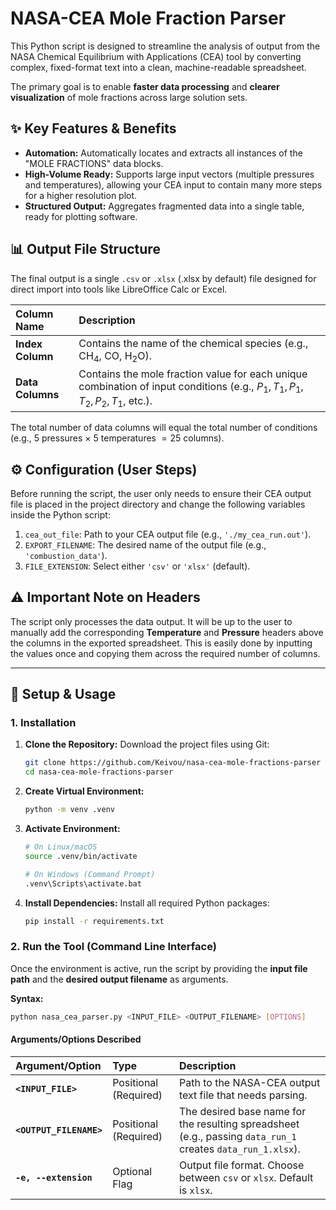 # NASA-CEA Mole Fraction Parser

This Python script is designed to streamline the analysis of output from the NASA Chemical Equilibrium with Applications ($\text{CEA}$) tool by converting complex, fixed-format text into a clean, machine-readable spreadsheet.

The primary goal is to enable **faster data processing** and **clearer visualization** of mole fractions across large solution sets.

## ✨ Key Features & Benefits

- **Automation:** Automatically locates and extracts all instances of the "MOLE FRACTIONS" data blocks.
- **High-Volume Ready:** Supports large input vectors (multiple pressures and temperatures), allowing your $\text{CEA}$ input to contain many more steps for a higher resolution plot.
- **Structured Output:** Aggregates fragmented data into a single table, ready for plotting software.

## 📊 Output File Structure

The final output is a single `.csv` or `.xlsx` (.xlsx by default) file designed for direct import into tools like LibreOffice Calc or Excel.

| Column Name      | Description                                                                                                                    |
| :--------------- | :----------------------------------------------------------------------------------------------------------------------------- |
| **Index Column** | Contains the name of the chemical species (e.g., $\text{CH}_4$, $\text{CO}$, $\text{H}_2\text{O}$).                            |
| **Data Columns** | Contains the mole fraction value for each unique combination of input conditions (e.g., $P_1, T_1, P_1, T_2, P_2, T_1$, etc.). |

The total number of data columns will equal the total number of conditions (e.g., $5$ pressures $\times$ $5$ temperatures $= 25$ columns).

## ⚙️ Configuration (User Steps)

Before running the script, the user only needs to ensure their $\text{CEA}$ output file is placed in the project directory and change the following variables inside the Python script:

1.  `cea_out_file`: Path to your $\text{CEA}$ output file (e.g., `'./my_cea_run.out'`).
2.  `EXPORT_FILENAME`: The desired name of the output file (e.g., `'combustion_data'`).
3.  `FILE_EXTENSION`: Select either `'csv'` or `'xlsx'` (default).

## ⚠️ Important Note on Headers

The script only processes the data output. It will be up to the user to manually add the corresponding **Temperature** and **Pressure** headers above the columns in the exported spreadsheet. This is easily done by inputting the values once and copying them across the required number of columns.

---

## 🚀 Setup & Usage

### 1. Installation

1.  **Clone the Repository:** Download the project files using Git:

    ```bash
    git clone https://github.com/Keivou/nasa-cea-mole-fractions-parser
    cd nasa-cea-mole-fractions-parser
    ```

2.  **Create Virtual Environment:**

    ```bash
    python -m venv .venv
    ```

3.  **Activate Environment:**

    ```bash
    # On Linux/macOS
    source .venv/bin/activate

    # On Windows (Command Prompt)
    .venv\Scripts\activate.bat
    ```

4.  **Install Dependencies:** Install all required Python packages:
    ```bash
    pip install -r requirements.txt
    ```

### 2. Run the Tool (Command Line Interface)

Once the environment is active, run the script by providing the **input file path** and the **desired output filename** as arguments.

**Syntax:**

```bash
python nasa_cea_parser.py <INPUT_FILE> <OUTPUT_FILENAME> [OPTIONS]
```

#### Arguments/Options Described

| Argument/Option         | Type                  | Description                                                                                                 |
| :---------------------- | :-------------------- | :---------------------------------------------------------------------------------------------------------- |
| **`<INPUT_FILE>`**      | Positional (Required) | Path to the NASA-CEA output text file that needs parsing.                                                   |
| **`<OUTPUT_FILENAME>`** | Positional (Required) | The desired base name for the resulting spreadsheet (e.g., passing `data_run_1` creates `data_run_1.xlsx`). |
| **`-e, --extension`**   | Optional Flag         | Output file format. Choose between `csv` or `xlsx`. Default is `xlsx`.                                      |
